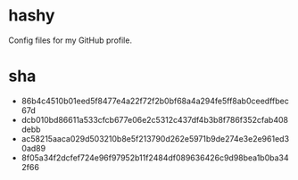 # hashy
Config files for my GitHub profile.

# sha
- 86b4c4510b01eed5f8477e4a22f72f2b0bf68a4a294fe5ff8ab0ceedffbec67d  
- dcb010bd86611a533cfcb677e06e2c5312c437df4b3b8f786f352cfab408debb
- ac58215aaca029d503210b8e5f213790d262e5971b9de274e3e2e961ed30ad89
- 8f05a34f2dcfef724e96f97952b11f2484df089636426c9d98bea1b0ba342f66
